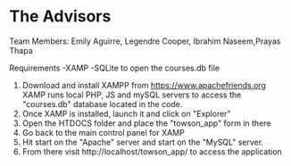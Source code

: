 # The Advisors
Team Members: Emily Aguirre, Legendre Cooper, Ibrahim Naseem,Prayas Thapa

Requirements
-XAMP
-SQLite to open the courses.db file

1. Download and install XAMPP from https://www.apachefriends.org
XAMP runs local PHP, JS and mySQL servers to access the "courses.db" database located in the code.
2. Once XAMP is installed, launch it and click on "Explorer"
3. Open the HTDOCS folder and place the "towson_app" form in there
4. Go back to the main control panel for XAMP
5. Hit start on the "Apache" server and start on the "MySQL" server.
6. From there visit http://localhost/towson_app/ to access the application
